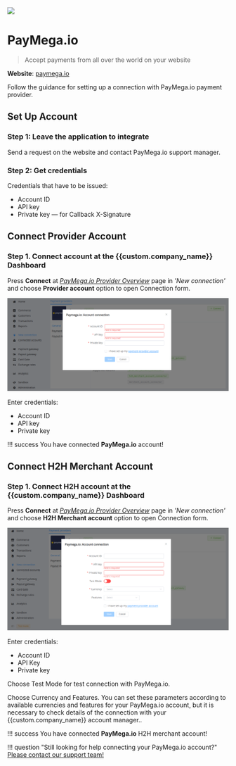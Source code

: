 <img src="https://static.openfintech.io/payment_providers/paymegaio/logo.svg?w=400" width="200px">

# PayMega.io

> Accept payments from all over the world on your website

**Website**: [paymega.io](https://paymega.io/)

Follow the guidance for setting up a connection with PayMega.io payment provider.

## Set Up Account

### Step 1: Leave the application to integrate

Send a request on the website and contact PayMega.io support manager.

### Step 2: Get credentials

Credentials that have to be issued:

- Account ID
- API key
- Private key &mdash; for Callback X-Signature

## Connect Provider Account

### Step 1. Connect account at the {{custom.company_name}} Dashboard

Press **Connect** at [*PayMega.io Provider Overview*]({{custom.dashboard_base_url}}connect-directory/payment-providers/paymegaio/general) page in *'New connection'* and choose **Provider account** option to open Connection form.

![Connect](images/provider-account.png)

Enter credentials:

- Account ID
- API key
- Private key

!!! success
    You have connected **PayMega.io** account!

## Connect H2H Merchant Account

### Step 1. Connect H2H account at the {{custom.company_name}} Dashboard

Press **Connect** at [*PayMega.io Provider Overview*]({{custom.dashboard_base_url}}connect-directory/payment-providers/paymegaio/general) page in *'New connection'* and choose **H2H Merchant account** option to open Connection form.

![Connect](images/h2h-merchant-account.png)

Enter credentials:

- Account ID
- API Key
- Private key

Choose Test Mode for test connection with PayMega.io.

Choose Currency and Features. You can set these parameters according to available currencies and features for your PayMega.io account, but it is necessary to check details of the connection with your {{custom.company_name}} account manager..

!!! success
    You have connected **PayMega.io** H2H merchant account!

!!! question "Still looking for help connecting your PayMega.io account?"
    [Please contact our support team!](mailto:{{custom.support_email}})
